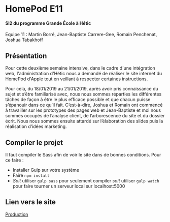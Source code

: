 # HomePod E11

#### SI2 du programme Grande École à Hétic

Equipe 11 : Martin Borré, Jean-Baptiste Carrere-Gee, Romain Penchenat, Joshua Tabakhoff

## Présentation

Pour cette deuxième semaine intensive, dans le cadre d'une intégration web, l'administration d'Hétic nous a demandé de réaliser le site internet du HomePod d'Apple tout en veillant à respecter certaines instructions.

Pour cela, du 18/01/2019 au 21/01/2019, après avoir pris connaissance du sujet et s’être familiarisé avec, nous nous sommes réparties les différentes tâches de façon à être le plus efficace possible et que chacun puisse s’épanouir dans ce qu’il fait. 
C’est-à-dire, Joshua et Romain ont commencé à travailler sur les prototypes des pages web et Jean-Baptiste et moi nous sommes occupés de l’analyse client, de l’arborescence du site et du dossier écrit. Nous nous sommes ensuite attardé sur l’élaboration des slides puis la réalisation d’idées marketing.

## Compiler le projet

Il faut compiler le Sass afin de voir le site dans de bonnes conditions. Pour ce faire :

- Installer Gulp sur votre système
- Faire ```npm install```
- *Soit* utiliser ```gulp sass``` pour seulement compiler *soit* utiliser ```gulp watch``` pour faire tourner un serveur local sur localhost:5000

## Lien vers le site

[Production](https://homepod.joshua.ovh)